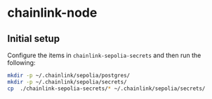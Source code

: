# chainlink-node

## Initial setup

Configure the items in ``chainlink-sepolia-secrets`` and then run the following:

```bash
mkdir -p ~/.chainlink/sepolia/postgres/
mkdir -p ~/.chainlink/sepolia/secrets/
cp  ./chainlink-sepolia-secrets/* ~/.chainlink/sepolia/secrets/
```

